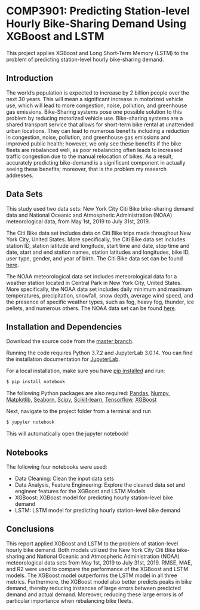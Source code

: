 # COMP3901: Predicting Station-level Hourly Bike-Sharing Demand Using XGBoost and LSTM

This project applies XGBoost and Long Short-Term Memory (LSTM) to the problem of predicting station-level hourly bike-sharing demand. 

## Introduction

The world’s population is expected to increase by 2 billion people over the next 30 years.
This will mean a significant increase in motorized vehicle use, which will lead to more congestion, noise, pollution, and greenhouse gas emissions.
Bike-Sharing systems pose one possible solution to this problem by reducing motorized vehicle use. Bike-sharing systems are a shared transport service that allows for short-term bike rental at unattended urban locations. They can lead to numerous benefits including a reduction in congestion, noise, pollution, and greenhouse gas emissions and improved public health; however, we only see these benefits if the bike fleets are rebalanced well, as poor rebalancing often leads to increased traffic congestion due to the manual relocation of bikes. As a result, accurately predicting bike-demand is a significant component in actually seeing these benefits; moreover, that is the problem my research addresses.

## Data Sets

This study used two data sets: New York City Citi Bike bike-sharing demand data and National Oceanic and Atmospheric Administration (NOAA) meteorological data, from May 1st, 2019 to July 31st, 2019. 

The Citi Bike data set includes data on Citi Bike trips made throughout New York City, United States. More specifically, the Citi Bike data set includes station ID, station latitude and longitude, start time and date, stop time and date, start and end station names, station latitudes and longitudes, bike ID, user type, gender, and year of birth. The Citi Bike data set can be found <a href='https://www.citibikenyc.com/system-data' target='_blank'>here</a>. 

The NOAA meteorological data set includes meteorological data for a weather station located in Central Park in New York City, United States. More specifically, the NOAA data set includes daily minimum and maximum temperatures, precipitation, snowfall, snow depth, average wind speed, and the presence of specific weather types, such as fog, heavy fog, thunder, ice pellets, and numerous others. The NOAA data set can be found <a href='https://www.ncdc.noaa.gov/data-access' target='_blank'>here</a>. 

## Installation and Dependencies

Download the source code from the [master branch](https://github.com/mgysel/COMP3901---ML-Bike-Demand-Models).

Running the code requires Python 3.7.2 and JupyterLab 3.0.14. You can find the installation documentation for
[JupyterLab](https://jupyter.readthedocs.io/en/latest/install.html).

For a local installation, make sure you have
[pip installed](https://pip.readthedocs.io/en/stable/installing/) and run:

```sh
$ pip install notebook
```

The following Python packages are also required: <a href='https://pandas.pydata.org/' target='_blank'>Pandas</a>, <a href='https://numpy.org/' target='_blank'>Numpy</a>, <a href='https://matplotlib.org/' target='_blank'>Matplotlib</a>, <a href='https://seaborn.pydata.org/' target='_blank'>Seaborn</a>, <a href='https://www.scipy.org/' target='_blank'>Scipy</a>, <a href='https://scikit-learn.org/stable/' target='_blank'>Scikit-learn</a>, <a href='https://www.tensorflow.org/' target='_blank'>Tensorflow</a>, <a href='https://xgboost.readthedocs.io/' target='_blank'>XGBoost</a>

Next, navigate to the project folder from a terminal and run
```sh
$ jupyter notebook
```

This will automatically open the jupyter notebook!

## Notebooks

The following four notebooks were used:
* Data Cleaning: Clean the input data sets
* Data Analysis, Feature Engineering: Explore the cleaned data set and engineer features for the XGBoost and LSTM Models
* XGBoost: XGBoost model for predicting hourly station-level bike demand
* LSTM: LSTM model for predicting hourly station-level bike demand

## Conclusions

This report applied XGBoost and LSTM to the problem of station-level hourly bike demand. Both models utilized the New York City Citi Bike bike-sharing and National Oceanic and Atmospheric Administration (NOAA) meteorological data sets from May 1st, 2019 to July 31st, 2019. RMSE, MAE, and R2 were used to compare the performance of the XGBoost and LSTM models. The XGBoost model outperforms the LSTM model in all three metrics. Furthermore, the XGBoost model also better predicts peaks in bike demand, thereby reducing instances of large errors between predicted demand and actual demand. Moreover, reducing these large errors is of particular importance when rebalancing bike fleets.

